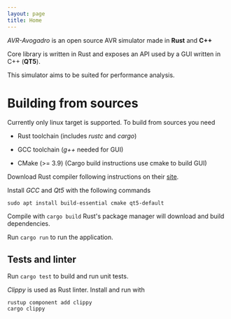 ```yaml
---
layout: page
title: Home
---
```


*AVR-Avogadro* is an open source AVR simulator made in **Rust** and **C++**

Core library is written in Rust and exposes an API used by a GUI written in C++ (**QT5**).

This simulator aims to be suited for performance analysis.


# Building from sources

Currently only linux target is supported.  To build from sources you need

* Rust toolchain (includes *rustc* and *cargo*)

* GCC toolchain  (*g++* needed for GUI)

* CMake (>= 3.9) (Cargo build instructions use cmake to build GUI)

Download Rust compiler following instructions on their [site](https://www.rust-lang.org/tools/install).

Install *GCC* and *Qt5* with the following commands

~~~
sudo apt install build-essential cmake qt5-default
~~~

Compile with `cargo build` Rust's package manager will download and build dependencies.

Run `cargo run` to run the application.

## Tests and linter

Run `cargo test` to build and run unit tests.

*Clippy* is used as Rust linter. Install and run with

~~~
rustup component add clippy
cargo clippy
~~~
